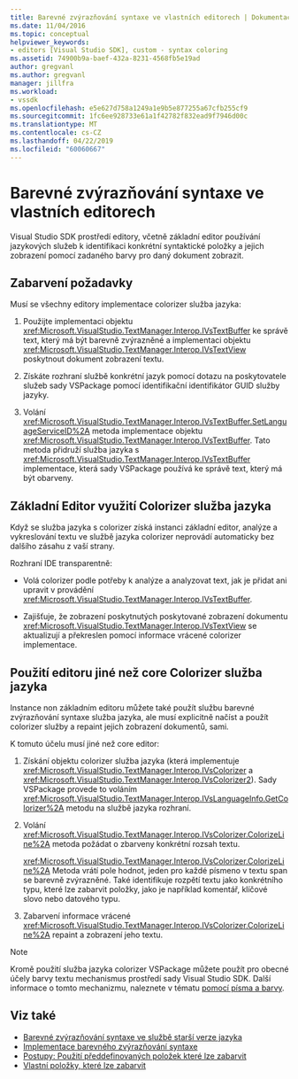 ```yaml
---
title: Barevné zvýrazňování syntaxe ve vlastních editorech | Dokumentace Microsoftu
ms.date: 11/04/2016
ms.topic: conceptual
helpviewer_keywords:
- editors [Visual Studio SDK], custom - syntax coloring
ms.assetid: 74900b9a-baef-432a-8231-4568fb5e19ad
author: gregvanl
ms.author: gregvanl
manager: jillfra
ms.workload:
- vssdk
ms.openlocfilehash: e5e627d758a1249a1e9b5e877255a67cfb255cf9
ms.sourcegitcommit: 1fc6ee928733e61a1f42782f832ead9f7946d00c
ms.translationtype: MT
ms.contentlocale: cs-CZ
ms.lasthandoff: 04/22/2019
ms.locfileid: "60060667"
---
```

# <a name="syntax-coloring-in-custom-editors"></a>Barevné zvýrazňování syntaxe ve vlastních editorech
Visual Studio SDK prostředí editory, včetně základní editor používání jazykových služeb k identifikaci konkrétní syntaktické položky a jejich zobrazení pomocí zadaného barvy pro daný dokument zobrazit.

## <a name="colorization-requirements"></a>Zabarvení požadavky
 Musí se všechny editory implementace colorizer služba jazyka:

1. Použijte implementaci objektu <xref:Microsoft.VisualStudio.TextManager.Interop.IVsTextBuffer> ke správě text, který má být barevně zvýrazněné a implementaci objektu <xref:Microsoft.VisualStudio.TextManager.Interop.IVsTextView> poskytnout dokument zobrazení textu.

2. Získáte rozhraní službě konkrétní jazyk pomocí dotazu na poskytovatele služeb sady VSPackage pomocí identifikační identifikátor GUID služby jazyky.

3. Volání <xref:Microsoft.VisualStudio.TextManager.Interop.IVsTextBuffer.SetLanguageServiceID%2A> metoda implementace objektu <xref:Microsoft.VisualStudio.TextManager.Interop.IVsTextBuffer>. Tato metoda přidruží služba jazyka s <xref:Microsoft.VisualStudio.TextManager.Interop.IVsTextBuffer> implementace, která sady VSPackage používá ke správě text, který má být obarveny.

## <a name="core-editor-usage-of-a-language-services-colorizer"></a>Základní Editor využití Colorizer služba jazyka
 Když se služba jazyka s colorizer získá instanci základní editor, analýze a vykreslování textu ve službě jazyka colorizer neprovádí automaticky bez dalšího zásahu z vaší strany.

 Rozhraní IDE transparentně:

- Volá colorizer podle potřeby k analýze a analyzovat text, jak je přidat ani upravit v provádění <xref:Microsoft.VisualStudio.TextManager.Interop.IVsTextBuffer>.

- Zajišťuje, že zobrazení poskytnutých poskytované zobrazení dokumentu <xref:Microsoft.VisualStudio.TextManager.Interop.IVsTextView> se aktualizují a překreslen pomocí informace vrácené colorizer implementace.

## <a name="non-core-editor-usage-of-a-language-services-colorizer"></a>Použití editoru jiné než core Colorizer služba jazyka
 Instance non základním editoru můžete také použít službu barevné zvýrazňování syntaxe služba jazyka, ale musí explicitně načíst a použít colorizer služby a repaint jejich zobrazení dokumentů, sami.

 K tomuto účelu musí jiné než core editor:

1. Získání objektu colorizer služba jazyka (která implementuje <xref:Microsoft.VisualStudio.TextManager.Interop.IVsColorizer> a <xref:Microsoft.VisualStudio.TextManager.Interop.IVsColorizer2>). Sady VSPackage provede to voláním <xref:Microsoft.VisualStudio.TextManager.Interop.IVsLanguageInfo.GetColorizer%2A> metodu na službě jazyka rozhraní.

2. Volání <xref:Microsoft.VisualStudio.TextManager.Interop.IVsColorizer.ColorizeLine%2A> metoda požádat o zbarveny konkrétní rozsah textu.

     <xref:Microsoft.VisualStudio.TextManager.Interop.IVsColorizer.ColorizeLine%2A> Metoda vrátí pole hodnot, jeden pro každé písmeno v textu span se barevně zvýrazněné. Také identifikuje rozpětí textu jako konkrétního typu, které lze zabarvit položky, jako je například komentář, klíčové slovo nebo datového typu.

3. Zabarvení informace vrácené <xref:Microsoft.VisualStudio.TextManager.Interop.IVsColorizer.ColorizeLine%2A> repaint a zobrazení jeho textu.

> [!NOTE]
> Kromě použití služba jazyka colorizer VSPackage můžete použít pro obecné účely barvy textu mechanismus prostředí sady Visual Studio SDK. Další informace o tomto mechanizmu, naleznete v tématu [pomocí písma a barvy](../extensibility/using-fonts-and-colors.md).

## <a name="see-also"></a>Viz také

- [Barevné zvýrazňování syntaxe ve službě starší verze jazyka](../extensibility/internals/syntax-coloring-in-a-legacy-language-service.md)
- [Implementace barevného zvýrazňování syntaxe](../extensibility/internals/implementing-syntax-coloring.md)
- [Postupy: Použití předdefinovaných položek které lze zabarvit](../extensibility/internals/how-to-use-built-in-colorable-items.md)
- [Vlastní položky, které lze zabarvit](../extensibility/internals/custom-colorable-items.md)